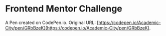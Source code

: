 # Frontend Mentor Challenge

A Pen created on CodePen.io. Original URL: [https://codepen.io/Academic-City/pen/GRbBzeK](https://codepen.io/Academic-City/pen/GRbBzeK).

